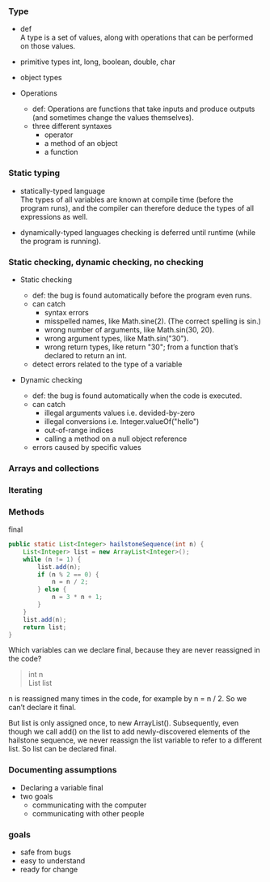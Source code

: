 ### Type
- def  
A type is a set of values, along with operations that can be performed on those values.

- primitive types
int, long, boolean, double, char  

- object types

- Operations
	- def: Operations are functions that take inputs and produce outputs (and sometimes change the values themselves).
	- three different syntaxes
		- operator
		- a method of an object
		- a function

### Static typing
- statically-typed language  
The types of all variables are known at compile time (before the program runs), and the compiler can therefore deduce the types of all expressions as well.

- dynamically-typed languages
checking is deferred until runtime (while the program is running).

### Static checking, dynamic checking, no checking
- Static checking
	- def: the bug is found automatically before the program even runs.
	- can catch
		- syntax errors
		- misspelled names, like Math.sine(2). (The correct spelling is sin.)
		- wrong number of arguments, like Math.sin(30, 20).
		- wrong argument types, like Math.sin("30").
		- wrong return types, like return "30"; from a function that’s declared to return an int.
	- detect errors related to the type of a variable

- Dynamic checking
	- def: the bug is found automatically when the code is executed.
	- can catch
		- illegal arguments values i.e. devided-by-zero
		- illegal conversions i.e. Integer.valueOf("hello")
		- out-of-range indices
		- calling a method on a null object reference
	- errors caused by specific values

### Arrays and collections

### Iterating

### Methods
final
```java
public static List<Integer> hailstoneSequence(int n) {
    List<Integer> list = new ArrayList<Integer>();
    while (n != 1) {
        list.add(n);
        if (n % 2 == 0) {
            n = n / 2;
        } else {
            n = 3 * n + 1;
        }
    }
    list.add(n);
    return list;
}
```
Which variables can we declare final, because they are never reassigned in the code?
> int n  
> List<Integer> list  

n is reassigned many times in the code, for example by n = n / 2. So we can’t declare it final.

But list is only assigned once, to new ArrayList<Integer>(). Subsequently, even though we call add() on the list to add newly-discovered elements of the hailstone sequence, we never reassign the list variable to refer to a different list. So list can be declared final.

### Documenting assumptions
- Declaring a variable final
- two goals
	- communicating with the computer
	- communicating with other people

### goals
- safe from bugs
- easy to understand
- ready for change
